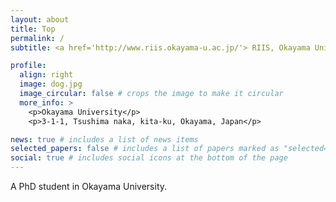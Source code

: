 ```yaml
---
layout: about
title: Top
permalink: /
subtitle: <a href='http://www.riis.okayama-u.ac.jp/'> RIIS, Okayama University</a>

profile:
  align: right
  image: dog.jpg
  image_circular: false # crops the image to make it circular
  more_info: >
    <p>Okayama University</p>
    <p>3-1-1, Tsushima naka, kita-ku, Okayama, Japan</p>

news: true # includes a list of news items
selected_papers: false # includes a list of papers marked as "selected={true}"
social: true # includes social icons at the bottom of the page
---
```


A PhD student in Okayama University.
